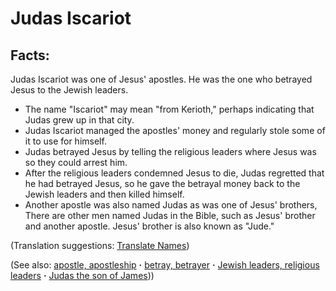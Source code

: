 # Judas Iscariot #

## Facts: ##

Judas Iscariot was one of Jesus' apostles. He was the one who betrayed Jesus to the Jewish leaders.

* The name "Iscariot" may mean "from Kerioth," perhaps indicating that Judas grew up in that city.
* Judas Iscariot managed the apostles' money and regularly stole some of it to use for himself.
* Judas betrayed Jesus by telling the religious leaders where Jesus was so they could arrest him.
* After the religious leaders condemned Jesus to die, Judas regretted that he had betrayed Jesus, so he gave the betrayal money back to the Jewish leaders and then killed himself.
* Another apostle was also named Judas as was one of Jesus' brothers, There are other men named Judas in the Bible, such as Jesus' brother and another apostle. Jesus' brother is also known as "Jude."

(Translation suggestions: [Translate Names](https://git.door43.org/Door43/en-ta-translate-vol1/src/master/content/translate_names.md))

(See also: [apostle, apostleship](../kt/apostle.md) **·** [betray, betrayer](../kt/betray.md) **·** [Jewish leaders, religious leaders](../other/jewishleaders.md) **·** [Judas the son of James](../other/judassonofjames.md)))

